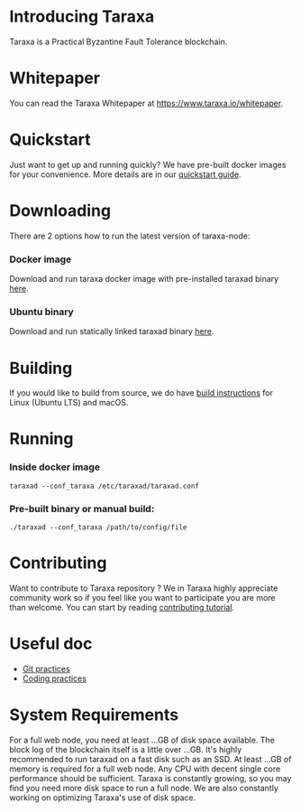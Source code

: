 # Introducing Taraxa

Taraxa is a Practical Byzantine Fault Tolerance blockchain.


# Whitepaper
You can read the Taraxa Whitepaper at https://www.taraxa.io/whitepaper.


# Quickstart
Just want to get up and running quickly? We have pre-built docker images for your convenience.
More details are in our [quickstart guide](doc/quickstart_guide.md).


# Downloading
There are 2 options how to run the latest version of taraxa-node:

### Docker image
Download and run taraxa docker image with pre-installed taraxad binary [here](https://hub.docker.com/r/taraxa/taraxa-node).

### Ubuntu binary
Download and run statically linked taraxad binary [here](https://github.com/Taraxa-project/taraxa-node/releases).


# Building
If you would like to build from source, we do have [build instructions](doc/building.md) for Linux (Ubuntu LTS) and macOS.


# Running

### Inside docker image
    taraxad --conf_taraxa /etc/taraxad/taraxad.conf

### Pre-built binary or manual build:
    ./taraxad --conf_taraxa /path/to/config/file


# Contributing
Want to contribute to Taraxa repository ? We in Taraxa highly appreciate community work so if you feel like you want to
participate you are more than welcome. You can start by reading [contributing tutorial](doc/contributing.md).


# Useful doc
- [Git practices](doc/git_practices.md)
- [Coding practices](doc/coding_practices.md)


# System Requirements
For a full web node, you need at least ...GB of disk space available.
The block log of the blockchain itself is a little over ...GB.
It's highly recommended to run taraxad on a fast disk such as an SSD.
At least ...GB of memory is required for a full web node.
Any CPU with decent single core performance should be sufficient.
Taraxa is constantly growing, so you may find you need more disk space to run a full node.
We are also constantly working on optimizing Taraxa's use of disk space.
```


